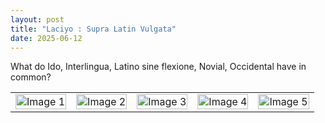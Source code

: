 ```yaml
---
layout: post
title: "Laciyo : Supra Latin Vulgata"
date: 2025-06-12
---
```


What do Ido, Interlingua, Latino sine flexione, Novial, Occidental have in common?

<table>
  <tr>
    <td width="20%"><img src="/blog/assets/2025/ido.svg" width="100%" alt="Image 1"></td>
    <td width="20%"><img src="/blog/assets/2025/interlingua.svg" width="100%" alt="Image 2"></td>
    <td width="20%"><img src="/blog/assets/2025/interlingua2.svg" width="100%" alt="Image 3"></td>
    <td width="20%"><img src="/blog/assets/2025/novial.svg" width="100%" alt="Image 4"></td>
    <td width="20%"><img src="/blog/assets/2025/occidental.svg" width="100%" alt="Image 5"></td>
  </tr>
</table>